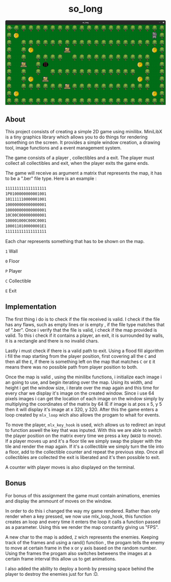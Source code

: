 <h1 align="center">
	so_long
</h1>

![alt text](https://raw.githubusercontent.com/tiagohtavares/so_long/master/assets/sprites/readme.png?token=GHSAT0AAAAAAB7REERGDDTP4VPCGMBXOMMYZCI72HA)

## About 

This project consists of creating a simple 2D game using minilibx. MiniLibX is a tiny graphics library which allows you to do things for rendering something on the screen.
It provides a simple window creation, a drawing tool, image functions and a event management system.

The game consists of a player , collectibles and a exit. The player must collect all collectibles and exit, when the player exits the game ends.

The game will receive as argument a matrix that represents the map, it has to be a ".ber" file type. Here is an example :

```txt
111111111111111111
1P0100000000001001
101111110000001001
100000000000000001
100000000000000001
10C00C000000000001
100001000C000C0001
1000110100000001E1
111111111111111111
```
Each char represents something that has to be shown on the map.

```1``` Wall

```0``` Floor

```P``` Player

```C``` Collectible

```E``` Exit

## Implementation

The first thing i do is to check if the file received is valid. I check if the file has any flaws, such as empty lines or is empty , if
the file type matches that of ".ber". Once i verify that the file is valid, i check if the map provided is valid. To this i check
if it contains a player, an exit, it is surrounded by walls, it is a rectangle and there is no invalid chars.

Lastly i must check if there is a valid path to exit. Using a flood fill algorithm i fill the map starting from the player 
position, first covering all the ```C``` and then all the ```E```, if
there is something left on the map that matches ```C``` or ```E``` it means there was no possible path from player position to both.

Once the map is valid , using the minilibx functions, i initialize each image i an going to use, and begin iterating over the map. 
Using its width, and height i get the window size, 
i iterate over the map again and this time for every char we display it's image on the created window. Since i use 64 pixels images i can
get the location of each image on the window simply by multiplying the coordinates of the matrix by 64 IE if image is at pos x 5, y 5 then it will display
it's image at x 320, y 320. After this the game enters a loop created by ```mlx_loop``` wich also allows the progam to whait for events.

To move the player, ```mlx_key_hook``` is used, wich allows us to redirect an input to function aswell the key that was inputed. With this we are able to
switch the player position on the matrix every time we press a key (```WASD``` to move). If a player moves up and it's a floor tile we simply swap the player
with the tile and render the map again. If it's a colllectible we simply turn the tile into a floor, add to the collectible counter and repeat the previous step.
Once all collectibles are collected the exit is liberated and it's then possible to exit.

A counter with player moves is also displayed on the terminal.

## Bonus

For bonus of this assignment the game must contain animations, enemies and display the ammount of moves on the window.

In order to do this i changed the way my game rendered. Rather than only render when a key pressed, we now use mlx_loop_hook, this function creates an 
loop and every time it enters the loop it calls a function passed as a parameter. Using this we render the map constantly giving us "FPS".

A new char to the map is added, ```Z``` wich represents the enemies. Keeping track of the frames and using a rand() function , the progam tells the enemy
to move at certain frame in the x or y axis based on the random number.
Using the frames the progam also switches betweens the images at a certain frame interval this allow us to get animations. 

I also added the ability to deploy a bomb by pressing space behind the player to destroy the enemies just for fun :D.


